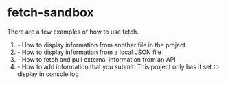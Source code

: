 # fetch-sandbox

There are a few examples of how to use fetch.

<ol>
  <li>- How to display information from another file in the project</li>
  <li>- How to display information from a local JSON file</li>
  <li>- How to fetch and pull external information from an API</li>
  <li>- How to add information that you submit. This project only has it set to display in console.log</li>
</ol>
